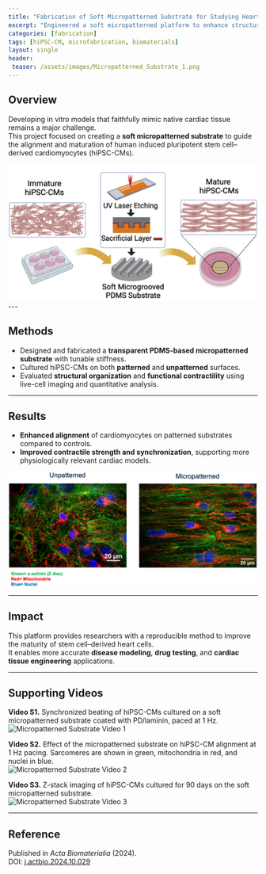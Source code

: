 ```yaml
---
title: "Fabrication of Soft Micropatterned Substrate for Studying Heart Diseases"
excerpt: "Engineered a soft micropatterned platform to enhance structural and functional maturation of lab-grown cardiomyocytes."
categories: [fabrication]
tags: [hiPSC-CM, microfabrication, biomaterials]
layout: single
header:
 teaser: /assets/images/Micropatterned_Substrate_1.png
---
```


## Overview
Developing in vitro models that faithfully mimic native cardiac tissue remains a major challenge.  
This project focused on creating a **soft micropatterned substrate** to guide the alignment and maturation of human induced pluripotent stem cell–derived cardiomyocytes (hiPSC-CMs).  

<img src="/assets/images/Micropatterned_Substrate_1.png" alt="Micropatterned Substrate 1" width="600"/>
---

## Methods
- Designed and fabricated a **transparent PDMS-based micropatterned substrate** with tunable stiffness.  
- Cultured hiPSC-CMs on both **patterned** and **unpatterned** surfaces.  
- Evaluated **structural organization** and **functional contractility** using live-cell imaging and quantitative analysis.  

---

## Results
- **Enhanced alignment** of cardiomyocytes on patterned substrates compared to controls.  
- **Improved contractile strength and synchronization**, supporting more physiologically relevant cardiac models.  

<img src="/assets/images/Fabrication_Substrate_Cells.png" alt="Micropatterned Substrate 2" width="600"/>

---

## Impact
This platform provides researchers with a reproducible method to improve the maturity of stem cell–derived heart cells.  
It enables more accurate **disease modeling**, **drug testing**, and **cardiac tissue engineering** applications.  

---

## Supporting Videos  

**Video S1.** Synchronized beating of hiPSC-CMs cultured on a soft micropatterned substrate coated with PD/laminin, paced at 1 Hz.  
![Micropatterned Substrate Video 1](/assets/videos/Micopatterned_Substrate_1.gif)  

**Video S2.** Effect of the micropatterned substrate on hiPSC-CM alignment at 1 Hz pacing. Sarcomeres are shown in green, mitochondria in red, and nuclei in blue.  
![Micropatterned Substrate Video 2](/assets/videos/Micopatterned_Substrate_2.gif)  

**Video S3.** Z-stack imaging of hiPSC-CMs cultured for 90 days on the soft micropatterned substrate.  
![Micropatterned Substrate Video 3](/assets/videos/Micopatterned_Substrate_3.gif)  

---

## Reference
Published in *Acta Biomaterialia* (2024).  
DOI: [j.actbio.2024.10.029](https://doi.org/10.1016/j.actbio.2024.10.029)
